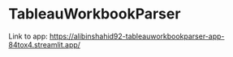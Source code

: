 # TableauWorkbookParser

Link to app: https://alibinshahid92-tableauworkbookparser-app-84tox4.streamlit.app/
